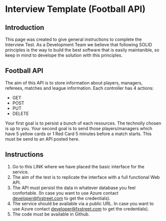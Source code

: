 # Interview Template (Football API)

## Introduction

This page was created to give general instructions to complete the Interview Test. As a Development Team we believe that following SOLID principles is the way to build the best software that is easily maintanible, so keep in mind to develope the solution with this principles. 

## Football API

The aim of this API is to store information about players, managers, referees, matches and league information. Each controller has 4 actions:

* GET
* POST
* PUT
* DELETE

Your first goal is to persist a bunch of each resources. The technolly chosen is up to you.
Your second goal is to send those players/managers which have 5 yellow cards or 1 Red Card 5 minutes before a match starts. This must be send to an API posted here.

## Instructions


1. Go to this LINK where we have placed the basic interface for the service.
2. The aim of the test is to replicate the interface with a full functional Web API.
3. The API must persist the data in whatever database you feel confortable. (In case you want to use Azure contact developer@fxstreet.com to get the credentials).
4. The service should be available via a public URL. In case you want to use Azure contact developer@fxstreet.com to get the credentials).
5. The code must be available in Github.




